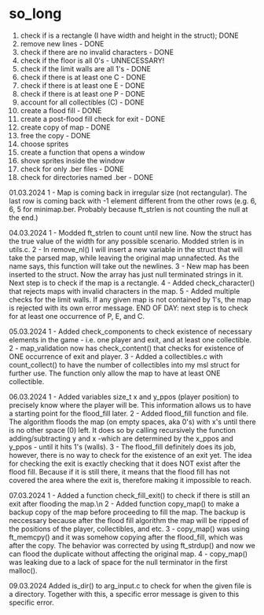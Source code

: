 # so_long

1. check if is a rectangle (I have width and height in the struct); DONE
2. remove new lines - DONE 
3. check if there are no invalid characters - DONE
4. check if the floor is all 0's - UNNECESSARY!
5. check if the limit walls are all 1's - DONE
6. check if there is at least one C - DONE
7. check if there is at least one E - DONE
8. check if there is at least one P - DONE
9. account for all collectibles (C) - DONE
10. create a flood fill - DONE
11. create a post-flood fill check for exit - DONE
12. create copy of map - DONE
13. free the copy - DONE
14. choose sprites 
15. create a function that opens a window
16. shove sprites inside the window
17. check for only .ber files - DONE
18. check for directories named .ber - DONE

01.03.2024 
1 - Map is coming back in irregular size (not rectangular). 
The last row is coming back with -1 element different 
from the other rows (e.g. 6, 6, 5 for minimap.ber. 
Probably because ft_strlen is not counting the null 
at the end.)

04.03.2024 
1 - Modded ft_strlen to count until new line. Now the 
struct has the true value of the width for any possible 
scenario. Modded strlen is in utils.c.
2 - In remove_nl() I will insert a new variable in the 
struct that will take the parsed map, while leaving the
original map unnafected. As the name says, this function 
will take out the newlines. 
3 - New map has been inserted to the struct. Now the array 
has just null terminated strings in it. Next step is to 
check if the map is a rectangle.
4 - Added check_character() that rejects maps with invalid
characters in the map.
5 - Added multiple checks for the limit walls. If any given
map is not contained by 1's, the map is rejected with its
own error message.
END OF DAY: next step is to check for at least one occurrence
of P, E, and C.

05.03.2024
1 - Added check_components to check existence of necessary
elements in the game - i.e. one player and exit, and at least
one collectible.
2 - map_validation now has check_content() that checks for
existence of ONE occurrence of exit and player.
3 - Added a collectibles.c with count_collect() to have the
number of collectibles into my msl struct for further use.
The function only allow the map to have at least ONE
collectible. 

06.03.2024
1 - Added variables size_t x and y_ppos (player position) to
precisely know where the player will be. This information
allows us to have a starting point for the flood_fill later.
2 - Added flood_fill function and file. The algorithm floods
the map (on empty spaces, aka 0's) with x's until there is
no other space (0) left. It does so by calling recursively
the function adding/subtracting y and x -which are determined
by the x_ppos and y_ppos - until it hits 1's (walls).
3 - The flood_fill definitely does its job, however, there
is no way to check for the existence of an exit yet. The 
idea for checking the exit is exactly checking that it
does NOT exist after the flood fill. Because if it is
still there, it means that the flood fill has not covered
the area where the exit is, therefore making it impossible
to reach.

07.03.2024
1 - Added a function check_fill_exit() to check if there is
still an exit after flooding the map.\n
2 - Added function copy_map() to make a backup copy of the map
before proceeding to fill the map. The backup is neccessary
because after the flood fill algorithm the map will be ripped
of the positions of the player, collectibles, and etc.
3 - copy_map() was using ft_memcpy() and it was somehow
copying after the flood_fill, which was after the copy. The
behavior was corrected by using ft_strdup() and now we can
flood the duplicate without affecting the original map.
4 - copy_map() was leaking due to a lack of space for the
null terminator in the first malloc().

09.03.2024
Added is_dir() to arg_input.c to check for when the 
given file is a directory. Together with this, a specific
error message is given to this specific error.
